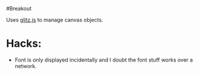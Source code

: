 #Breakout

Uses [glitz.js](https://github.com/danielmendel/glitz.js) to manage canvas objects.

# Hacks:

* Font is only displayed incidentally and I doubt the font stuff works over a network.
